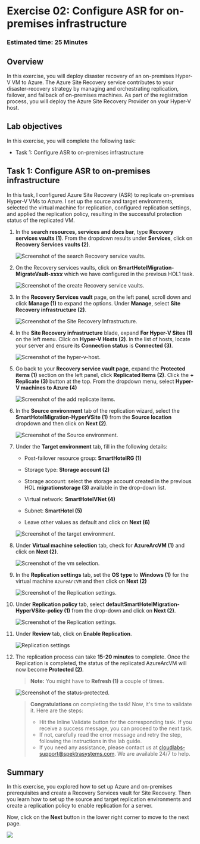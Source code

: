 # Exercise 02: Configure ASR for on-premises infrastructure

### Estimated time: 25 Minutes

## Overview

In this exercise, you will deploy disaster recovery of an on-premises Hyper-V VM to Azure. The Azure Site Recovery service contributes to your disaster-recovery strategy by managing and orchestrating replication, failover, and failback of on-premises machines. As part of the registration process, you will deploy the Azure Site Recovery Provider on your Hyper-V host.

## Lab objectives

In this exercise, you will complete the following task:

- Task 1: Configure ASR to on-premises infrastructure

## Task 1: Configure ASR to on-premises infrastructure

In this task, I configured Azure Site Recovery (ASR) to replicate on-premises Hyper-V VMs to Azure. I set up the source and target environments, selected the virtual machine for replication, configured replication settings, and applied the replication policy, resulting in the successful protection status of the replicated VM.

1. In the **search resources, services and docs bar**, type **Recovery services vaults (1)**. From the dropdown results under **Services**, click on **Recovery Services vaults (2)**.
   
    ![Screenshot of the search Recovery service vaults.](Images/image61.png "Recovery service vaults")
    
1. On the Recovery services vaults, click on **SmartHotelMigration<inject key="DeploymentID" enableCopy="false" />-MigrateVault-_xxxx_** which we have configured in the previous HOL1 task.  

    ![Screenshot of the create Recovery service vaults.](Images/image62.png "create Recovery service vaults")

1. In the **Recovery Services vault** page, on the left panel, scroll down and click **Manage (1)** to expand the options. Under **Manage**, select **Site Recovery infrastructure (2)**.

    ![Screenshot of the Site Recovery Infrastructure.](Images/image63new.png)

1. In the **Site Recovery infrastructure** blade, expand **For Hyper-V Sites (1)** on the left menu. Click on **Hyper-V Hosts (2)**. In the list of hosts, locate your server and ensure its **Connection status** is **Connected (3)**.

    ![Screenshot of the hyper-v-host.](Images/image64new.png "hyper-v-host")  

1. Go back to your **Recovery service vault page**, expand the **Protected items (1)** section on the left panel, click **Replicated Items (2)**. Click the **+ Replicate (3)** button at the top. From the dropdown menu, select **Hyper-V machines to Azure (4)**

    ![Screenshot of the add replicate items.](Images/image65new.png "add replicate items") 
   
1. In the **Source environment** tab of the replication wizard, select the **SmartHotelMigration<inject key="DeploymentID" enableCopy="false" />-HyperVSite (1)** from the **Source location** dropdown and then click on **Next (2)**.
 
    ![Screenshot of the Source environment.](Images/image66new.png "Source environment") 

1. Under the **Target environment** tab, fill in the following details:

   - Post-failover resource group: **SmartHotelRG (1)**
   
   - Storage type: **Storage account (2)**

   - Storage account: select the storage account created in the previous HOL **migrationstorage<inject key="DeploymentID" enableCopy="false" /> (3)** available in the drop-down list.   
   
   - Virtual network: **SmartHotelVNet (4)**

   - Subnet: **SmartHotel (5)**
   
   - Leave other values as default and click on **Next (6)**
   
    ![Screenshot of the target environment.](Images/image67new.png "Source environment")    
    
1. Under **Virtual machine selection** tab, check for **AzureArcVM (1)** and click on **Next (2)**.

    ![Screenshot of the vm selection.](Images/image68.png "vm selection")

1. In the **Replication settings** tab, set the **OS type** to **Windows (1)** for the virtual machine `AzureArcVM` and then click on **Next (2)**

    ![Screenshot of the Replication settings.](Images/image69.png "Replication settings")
     
1. Under **Replication policy** tab, select **defaultSmartHotelMigration<inject key="DeploymentID" enableCopy="false" />-HyperVSite-policy (1)** from the drop-down and click on **Next (2)**.  

    ![Screenshot of the Replication settings.](Images/image610new.png "Replication settings")
   
1. Under **Review** tab, click on **Enable Replication**.

    ![](Images/image611new.png "Replication settings")

1. The replication process can take **15-20 minutes** to complete. Once the Replication is completed, the status of the replicated AzureArcVM will now become **Protected (2)**.

   > **Note:** You might have to **Refresh (1)** a couple of times.

    ![Screenshot of the status-protected.](Images/image612new.png "status-protected")

    > **Congratulations** on completing the task! Now, it's time to validate it. Here are the steps:
    > - Hit the Inline Validate button for the corresponding task. If you receive a success message, you can proceed to the next task. 
    > - If not, carefully read the error message and retry the step, following the instructions in the lab guide.
    > - If you need any assistance, please contact us at cloudlabs-support@spektrasystems.com. We are available 24/7 to help.

   <validation step="6f4ede7d-d07d-4209-b748-c272002a4085" />
   
## Summary

In this exercise, you explored how to set up Azure and on-premises prerequisites and create a Recovery Services vault for Site Recovery. Then you learn how to set up the source and target replication environments and create a replication policy to enable replication for a server.

Now, click on the **Next** button in the lower right corner to move to the next page.

   ![](./Images/Lab06-Nextpagebutton.png)